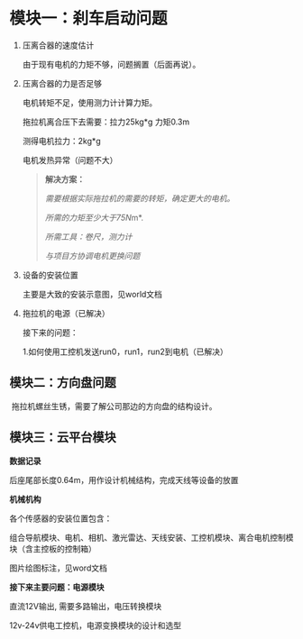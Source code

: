 <!--
 * @Date: 2022-06-25 02:23:24
 * 6月24日悦田农机实地实验，相关问题及解决如下
-->

#  **模块一：刹车启动问题**

1. 压离合器的速度估计

     由于现有电机的力矩不够，问题搁置（后面再说）。

     

2. 压离合器的力是否足够

   电机转矩不足，使用测力计计算力矩。

   拖拉机离合压下去需要：拉力25kg*g     力矩0.3m     

   测得电机拉力：2kg*g 

   电机发热异常（问题不大）

   > **解决方案：**
   >
   > *需要根据实际拖拉机的需要的转矩，确定更大的电机。*
   >
   > *所需的力矩至少大于75N*m*.
   >
   > *所需工具：卷尺，测力计*
   >
   > *与项目方协调电机更换问题*

3. 设备的安装位置

     主要是大致的安装示意图，见world文档

4. 拖拉机的电源（已解决）

   接下来的问题：

   1.如何使用工控机发送run0，run1，run2到电机（已解决）

   

## **模块二：方向盘问题**

​				拖拉机螺丝生锈，需要了解公司那边的方向盘的结构设计。

## **模块三：云平台模块**





**数据记录**

后座尾部长度0.64m，用作设计机械结构，完成天线等设备的放置



**机械机构**

各个传感器的安装位置包含：

组合导航模块、电机、相机、激光雷达、天线安装、工控机模块、离合电机控制模块（含主控板的控制箱）

图片绘图标注，见word文档



**接下来主要问题：电源模块**

直流12V输出,  需要多路输出，电压转换模块

12v-24v供电工控机，电源变换模块的设计和选型


